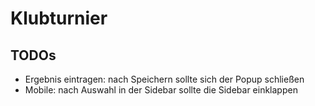 # Klubturnier

## TODOs

- Ergebnis eintragen: nach Speichern sollte sich der Popup schließen
- Mobile: nach Auswahl in der Sidebar sollte die Sidebar einklappen
